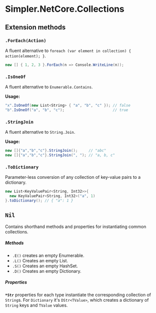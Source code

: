 # Simpler.NetCore.Collections

## Extension methods

### `.ForEach(Action)`

A fluent alternative to `foreach (var element in collection) { action(element); }`.

```cs
new [] { 1, 2, 3 }.ForEach(n => Console.WriteLine(n));
```

### `.IsOneOf`

A fluent alternative to `Enumerable.Contains`.

**Usage:**

```cs
"x".IsOneOf(new List<String> { "a", "b", "c" }); // false
"b".IsOneOf("a", "b", "c");                      // true
```

### `.StringJoin`

A fluent alternative to `String.Join`.

**Usage:**

```cs
new []{"a","b","c"}.StringJoin();     // "abc"
new []{"a","b","c"}.StringJoin(", "); // "a, b, c"
```

### `.ToDictionary`

Parameter-less conversion of any collection of key-value pairs to a dictionary. 

```cs
new List<KeyValuePair<String, Int32>>{
  new KeyValuePair<String, Int32>("a", 1)
}.toDictionary(); // { "a": 1 }
```

## `Nil`

Contains shorthand methods and properties for instantiating common collections.

##### Methods

* `.E()` creates an empty Enumerable.
* `.L()` Creates an empty List.
* `.S()` Creates an empty HashSet.
* `.D()` Creates an empty Dictionary.

##### Properties

**`*Str`** properties for each type instantiate the corresponding collection of `String`s. For `Dictionary` it's `DStr<TValue>`, which creates a dictionary of `String` keys and `TValue` values.